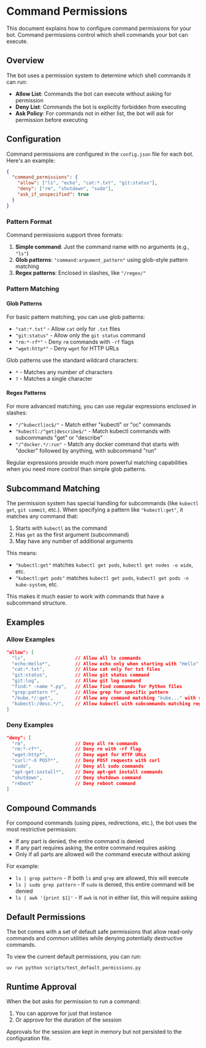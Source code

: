 # Command Permissions

This document explains how to configure command permissions for your bot. Command permissions control which shell commands your bot can execute.

## Overview

The bot uses a permission system to determine which shell commands it can run:

- **Allow List**: Commands the bot can execute without asking for permission
- **Deny List**: Commands the bot is explicitly forbidden from executing
- **Ask Policy**: For commands not in either list, the bot will ask for permission before executing

## Configuration

Command permissions are configured in the `config.json` file for each bot. Here's an example:

```json
{
  "command_permissions": {
    "allow": ["ls", "echo", "cat:*.txt", "git:status"],
    "deny": ["rm", "shutdown", "sudo"],
    "ask_if_unspecified": true
  }
}
```

### Pattern Format

Command permissions support three formats:

1. **Simple command**: Just the command name with no arguments (e.g., `"ls"`)
2. **Glob patterns**: `"command:argument_pattern"` using glob-style pattern matching
3. **Regex patterns**: Enclosed in slashes, like `"/regex/"`

### Pattern Matching

#### Glob Patterns

For basic pattern matching, you can use glob patterns:

- `"cat:*.txt"` - Allow `cat` only for `.txt` files
- `"git:status"` - Allow only the `git status` command
- `"rm:*-rf*"` - Deny `rm` commands with `-rf` flags
- `"wget:http*"` - Deny `wget` for HTTP URLs

Glob patterns use the standard wildcard characters:
- `*` - Matches any number of characters
- `?` - Matches a single character

#### Regex Patterns

For more advanced matching, you can use regular expressions enclosed in slashes:

- `"/^kubectl|oc$/"` - Match either "kubectl" or "oc" commands
- `"kubectl:/^get|describe$/"` - Match kubectl commands with subcommands "get" or "describe"
- `"/^docker.*/:run"` - Match any docker command that starts with "docker" followed by anything, with subcommand "run"

Regular expressions provide much more powerful matching capabilities when you need more control than simple glob patterns.

## Subcommand Matching

The permission system has special handling for subcommands (like `kubectl get`, `git commit`, etc.). When specifying a pattern like `"kubectl:get"`, it matches any command that:

1. Starts with `kubectl` as the command
2. Has `get` as the first argument (subcommand)
3. May have any number of additional arguments

This means:
- `"kubectl:get"` matches `kubectl get pods`, `kubectl get nodes -o wide`, etc.
- `"kubectl:get pods"` matches `kubectl get pods`, `kubectl get pods -n kube-system`, etc.

This makes it much easier to work with commands that have a subcommand structure.

## Examples

### Allow Examples

```json
"allow": [
  "ls",                  // Allow all ls commands
  "echo:Hello*",         // Allow echo only when starting with "Hello"
  "cat:*.txt",           // Allow cat only for txt files
  "git:status",          // Allow git status command
  "git:log",             // Allow git log command
  "find:* -name *.py",   // Allow find commands for Python files
  "grep:pattern *",      // Allow grep for specific pattern
  "/kube.*/:get",        // Allow any command matching "kube..." with subcommand "get"
  "kubectl:/desc.*/",    // Allow kubectl with subcommands matching regex "desc..."
]
```

### Deny Examples

```json
"deny": [
  "rm",                  // Deny all rm commands
  "rm:*-rf*",            // Deny rm with -rf flag
  "wget:http*",          // Deny wget for HTTP URLs
  "curl:*-X POST*",      // Deny POST requests with curl
  "sudo",                // Deny all sudo commands
  "apt-get:install*",    // Deny apt-get install commands
  "shutdown",            // Deny shutdown command
  "reboot"               // Deny reboot command
]
```

## Compound Commands

For compound commands (using pipes, redirections, etc.), the bot uses the most restrictive permission:

- If any part is denied, the entire command is denied
- If any part requires asking, the entire command requires asking
- Only if all parts are allowed will the command execute without asking

For example:
- `ls | grep pattern` - If both `ls` and `grep` are allowed, this will execute
- `ls | sudo grep pattern` - If `sudo` is denied, this entire command will be denied
- `ls | awk '{print $1}'` - If `awk` is not in either list, this will require asking

## Default Permissions

The bot comes with a set of default safe permissions that allow read-only commands and common utilities while denying potentially destructive commands.

To view the current default permissions, you can run:

```
uv run python scripts/test_default_permissions.py
```

## Runtime Approval

When the bot asks for permission to run a command:

1. You can approve for just that instance
2. Or approve for the duration of the session

Approvals for the session are kept in memory but not persisted to the configuration file.